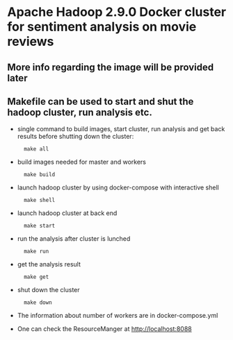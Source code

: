 # Apache Hadoop 2.9.0 Docker cluster for sentiment analysis on movie reviews

## More info regarding the image will be provided later

## Makefile can be used to start and shut the hadoop cluster, run analysis etc.

* single command to build images, start cluster, run analysis and get back results before shutting down the cluster:

		make all

* build images needed for master and workers

		make build
		
* launch hadoop cluster by using docker-compose with interactive shell

		make shell

* launch hadoop cluster at back end

		make start

* run the analysis after cluster is lunched

		make run

* get the analysis result

		make get

* shut down the cluster

		make down

* The information about number of workers are in docker-compose.yml

* One can check the ResourceManger at [http://localhost:8088](http://localhost:8088)



